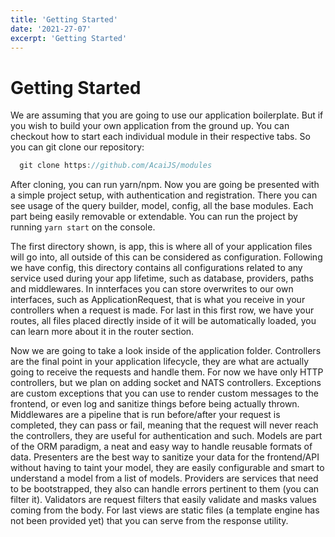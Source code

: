 ```yaml
---
title: 'Getting Started'
date: '2021-27-07'
excerpt: 'Getting Started'
---
```


# Getting Started

We are assuming that you are going to use our application boilerplate. But if you wish to build your own application from the ground up. You can checkout how to start each individual module in their respective tabs. So you can git clone our repository:


```js
  git clone https://github.com/AcaiJS/modules
```

After cloning, you can run yarn/npm. Now you are going be presented with a simple project setup, with authentication and registration. There you can see usage of the query builder, model, config, all the base modules. Each part being easily removable or extendable. You can run the project by running `yarn start` on the console.

The first directory shown, is app, this is where all of your application files will go into, all outside of this can be considered as configuration. Following we have config, this directory contains all configurations related to any service used during your app lifetime, such as database, providers, paths and middlewares. In innterfaces you can store overwrites to our own interfaces, such as ApplicationRequest, that is what you receive in your controllers when a request is made. For last in this first row, we have your routes, all files placed directly inside of it will be automatically loaded, you can learn more about it in the router section.

Now we are going to take a look inside of the application folder. Controllers are the final point in your application lifecycle, they are what are actually going to receive the requests and handle them. For now we have only HTTP controllers, but we plan on adding socket and NATS controllers. Exceptions are custom exceptions that you can use to render custom messages to the frontend, or even log and sanitize things before being actually thrown. Middlewares are a pipeline that is run before/after your request is completed, they can pass or fail, meaning that the request will never reach the controllers, they are useful for authentication and such. Models are part of the ORM paradigm, a neat and easy way to handle reusable formats of data. Presenters are the best way to sanitize your data for the frontend/API without having to taint your model, they are easily configurable and smart to understand a model from a list of models. Providers are services that need to be bootstrapped, they also can handle errors pertinent to them (you can filter it). Validators are request filters that easily validate and masks values coming from the body. For last views are static files (a template engine has not been provided yet) that you can serve from the response utility.
